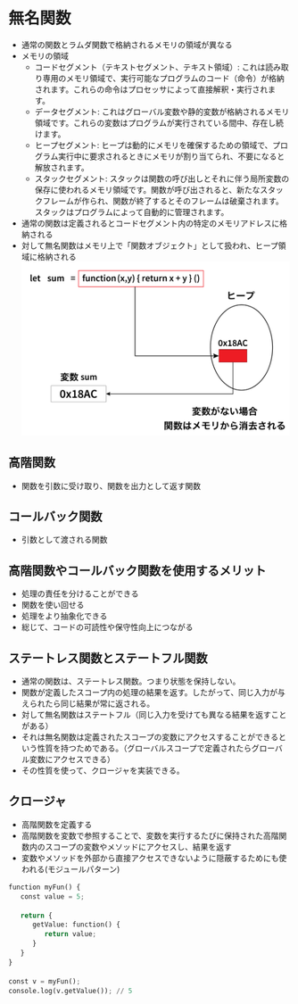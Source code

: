 # 無名関数
- 通常の関数とラムダ関数で格納されるメモリの領域が異なる
- メモリの領域
    - コードセグメント（テキストセグメント、テキスト領域）: これは読み取り専用のメモリ領域で、実行可能なプログラムのコード（命令）が格納されます。これらの命令はプロセッサによって直接解釈・実行されます。
    - データセグメント: これはグローバル変数や静的変数が格納されるメモリ領域です。これらの変数はプログラムが実行されている間中、存在し続けます。
    - ヒープセグメント: ヒープは動的にメモリを確保するための領域で、プログラム実行中に要求されるときにメモリが割り当てられ、不要になると解放されます。
    - スタックセグメント: スタックは関数の呼び出しとそれに伴う局所変数の保存に使われるメモリ領域です。関数が呼び出されると、新たなスタックフレームが作られ、関数が終了するとそのフレームは破棄されます。スタックはプログラムによって自動的に管理されます。
- 通常の関数は定義されるとコードセグメント内の特定のメモリアドレスに格納される
- 対して無名関数はメモリ上で「関数オブジェクト」として扱われ、ヒープ領域に格納される
![alt text](image.png)

## 高階関数
- 関数を引数に受け取り、関数を出力として返す関数

## コールバック関数
- 引数として渡される関数

## 高階関数やコールバック関数を使用するメリット
- 処理の責任を分けることができる
- 関数を使い回せる
- 処理をより抽象化できる
- 総じて、コードの可読性や保守性向上につながる

## ステートレス関数とステートフル関数
- 通常の関数は、ステートレス関数。つまり状態を保持しない。
- 関数が定義したスコープ内の処理の結果を返す。したがって、同じ入力が与えられたら同じ結果が常に返される。
- 対して無名関数はステートフル（同じ入力を受けても異なる結果を返すことがある）
- それは無名関数は定義されたスコープの変数にアクセスすることができるという性質を持つためである。（グローバルスコープで定義されたらグローバル変数にアクセスできる）
- その性質を使って、クロージャを実装できる。

## クロージャ
- 高階関数を定義する
- 高階関数を変数で参照することで、変数を実行するたびに保持された高階関数内のスコープの変数やメソッドにアクセスし、結果を返す
- 変数やメソッドを外部から直接アクセスできないように隠蔽するためにも使われる(モジュールパターン)
```python
function myFun() {
   const value = 5;

   return {
      getValue: function() {
         return value;
      }
   }
}

const v = myFun();
console.log(v.getValue()); // 5
```
